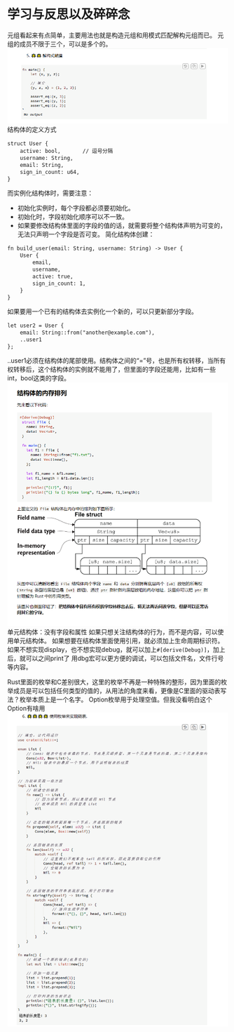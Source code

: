 # 学习与反思以及碎碎念
元组看起来有点简单，主要用法也就是构造元组和用模式匹配解构元组而已。
元组的成员不限于三个，可以是多个的。
![](md-pic/解构时顺序可以变.png)
结构体的定义方式
```
struct User {
    active: bool,       // 逗号分隔
    username: String,
    email: String,
    sign_in_count: u64,
}
```
而实例化结构体时，需要注意：
* 初始化实例时，每个字段都必须要初始化。
* 初始化时，字段初始化顺序可以不一致。
* 如果要修改结构体里面的字段的值的话，就需要将整个结构体声明为可变的，无法只声明一个字段是否可变。
简化结构体创建：
```
fn build_user(email: String, username: String) -> User {
    User {
        email,
        username,
        active: true,
        sign_in_count: 1,
    }
}
```
如果要用一个已有的结构体去实例化一个新的，可以只更新部分字段。
```
let user2 = User {
    email: String::from("another@example.com"),
    ..user1
};
```
..user1必须在结构体的尾部使用。结构体之间的“=”号，也是所有权转移，当所有权转移后，这个结构体的实例就不能用了，但里面的字段还能用，比如有一些int，bool这类的字段。
![](md-pic/结构体的内存排列.png)
单元结构体：没有字段和属性
如果只想关注结构体的行为，而不是内容，可以使用单元结构体。
如果想要在结构体里面使用引用，就必须加上生命周期标识符。
如果不想实现display，也不想实现debug，就可以加上`#[derive(Debug)]`，加上后，就可以之间print了
用dbg宏可以更方便的调试，可以包括文件名，文件行号等内容。

Rust里面的枚举和C差别很大，这里的枚举不再是一种特殊的整形，因为里面的枚举成员是可以包括任何类型的值的，从用法的角度来看，更像是C里面的驱动表写法？枚举本质上是一个名字。
Option枚举用于处理空值。但我没看明白这个Option<T>有啥用
![](md-pic/很神奇的链表实现方法.png)